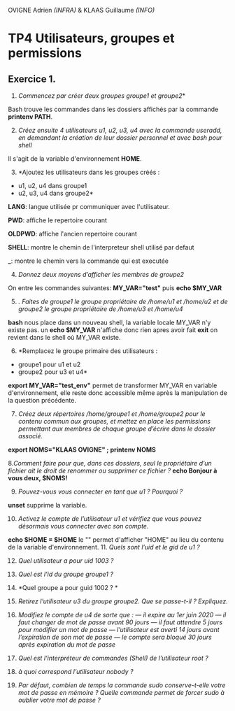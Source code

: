 OVIGNE Adrien *(INFRA)* & KLAAS Guillaume *(INFO)*

# TP4  Utilisateurs, groupes et permissions

## Exercice 1.

1. *Commencez par créer deux groupes groupe1 et groupe2**

Bash trouve les commandes dans les dossiers affichés par la commande **printenv PATH**.

2. *Créez ensuite 4 utilisateurs u1, u2, u3, u4 avec la commande useradd, en demandant la création de
leur dossier personnel et avec bash pour shell*

Il s'agit de la variable d'environnement **HOME**.

3. *Ajoutez les utilisateurs dans les groupes créés :
- u1, u2, u4 dans groupe1
- u2, u3, u4 dans groupe2*

**LANG**: langue utilisée pr communiquer avec l'utilisateur.

**PWD**: affiche le repertoire courant 

**OLDPWD**: affiche l'ancien repertoire courant

**SHELL**:  montre le chemin de l'interpreteur shell utilisé par defaut

**\_**:  montre le chemin vers la commande qui est executée

4. *Donnez deux moyens d’afficher les membres de groupe2*

On entre les commandes suivantes: **MY_VAR="test"** puis **echo $MY_VAR**

5. *. Faites de groupe1 le groupe propriétaire de /home/u1 et /home/u2 et de groupe2 le groupe propriétaire
de /home/u3 et /home/u4*

**bash** nous place dans un nouveau shell, la variable locale MY\_VAR n'y existe pas. un **echo $MY\_VAR** n'affiche donc rien apres avoir fait **exit** on revient dans le shell où MY\_VAR existe.

6. *Remplacez le groupe primaire des utilisateurs :
- groupe1 pour u1 et u2
- groupe2 pour u3 et u4*

**export MY_VAR="test_env"** permet de transformer MY_VAR en variable d'environnement, elle reste donc accessible même après la manipulation de la question précédente.

7. *Créez deux répertoires /home/groupe1 et /home/groupe2 pour le contenu commun aux groupes, et
mettez en place les permissions permettant aux membres de chaque groupe d’écrire dans le dossier
associé.*

**export NOMS="KLAAS OVIGNE" ; printenv NOMS**

8.*Comment faire pour que, dans ces dossiers, seul le propriétaire d’un fichier ait le droit de renommer
ou supprimer ce fichier ?*
**echo Bonjour à vous deux, $NOMS!**
 
9. *Pouvez-vous vous connecter en tant que u1 ? Pourquoi ?*

**unset** supprime la variable.
 
10. *Activez le compte de l’utilisateur u1 et vérifiez que vous pouvez désormais vous connecter avec son
compte.*

**echo \$HOME = $HOME** le "\" permet d'afficher "HOME" au lieu du contenu de la variable d'environnement.
11. *Quels sont l’uid et le gid de u1 ?*

12. *Quel utilisateur a pour uid 1003 ?*

13. *Quel est l’id du groupe groupe1 ?*

14. *Quel groupe a pour guid 1002 ? *

15. *Retirez l’utilisateur u3 du groupe groupe2. Que se passe-t-il ? Expliquez.*

16. *Modifiez le compte de u4 de sorte que :
— il expire au 1er juin 2020
— il faut changer de mot de passe avant 90 jours
— il faut attendre 5 jours pour modifier un mot de passe
— l’utilisateur est averti 14 jours avant l’expiration de son mot de passe
— le compte sera bloqué 30 jours après expiration du mot de passe*

17. *Quel est l’interpréteur de commandes (Shell) de l’utilisateur root ?*

18. *à quoi correspond l’utilisateur nobody ?*

19. *Par défaut, combien de temps la commande sudo conserve-t-elle votre mot de passe en mémoire ?
Quelle commande permet de forcer sudo à oublier votre mot de passe ?*

